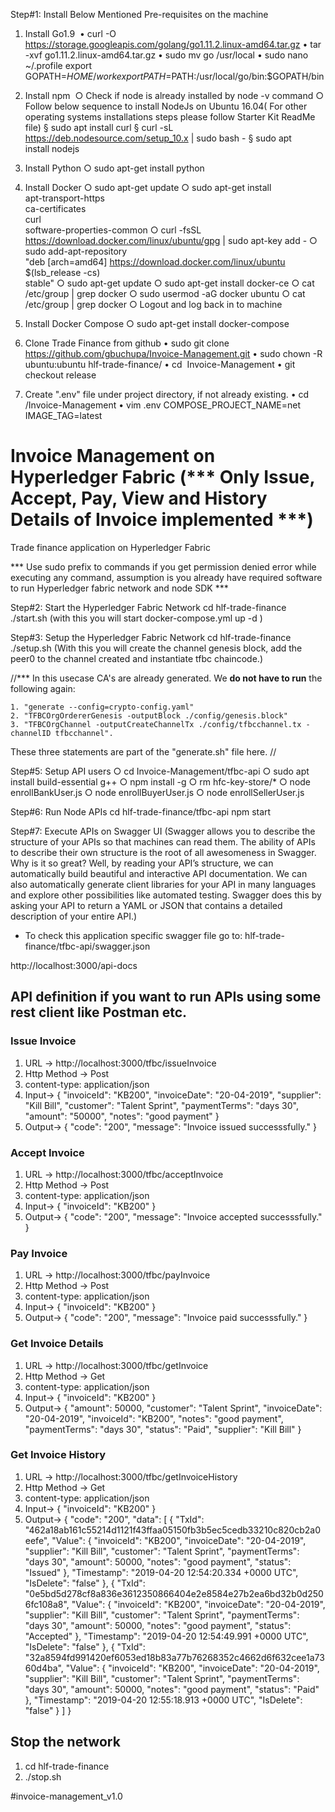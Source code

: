 Step#1: Install Below Mentioned Pre-requisites on the machine
1. Install Go1.9 
	• curl -O https://storage.googleapis.com/golang/go1.11.2.linux-amd64.tar.gz
	• tar -xvf go1.11.2.linux-amd64.tar.gz
	• sudo mv go /usr/local
	• sudo nano ~/.profile
  	export GOPATH=$HOME/work
  	export PATH=$PATH:/usr/local/go/bin:$GOPATH/bin

2. Install npm 
○ Check if node is already installed by node -v command
○ Follow below sequence to install NodeJs on Ubuntu 16.04( For other operating systems installations steps please follow Starter Kit ReadMe file)
	§ sudo apt install curl
	§ curl -sL https://deb.nodesource.com/setup_10.x | sudo bash -
	§ sudo apt install nodejs

3. Install Python
	○ sudo apt-get install python

4. Install Docker
	○ sudo apt-get update
	○ sudo apt-get install \
    	apt-transport-https \
    	ca-certificates \
    	curl \
    	software-properties-common
	○ curl -fsSL https://download.docker.com/linux/ubuntu/gpg | sudo apt-key add -
	○ sudo add-apt-repository \
   	"deb [arch=amd64] https://download.docker.com/linux/ubuntu \
   	$(lsb_release -cs) \
   	stable"
	○ sudo apt-get update
	○ sudo apt-get install docker-ce
	○ cat /etc/group | grep docker
	○ sudo usermod -aG docker ubuntu
	○ cat /etc/group | grep docker
	○ Logout and log back in to machine

5. Install Docker Compose
	○ sudo apt-get install docker-compose

6. Clone Trade Finance from github
	• sudo git clone https://github.com/gbuchupa/Invoice-Management.git
	• sudo chown -R ubuntu:ubuntu hlf-trade-finance/
	• cd  Invoice-Management
	• git checkout release

7. Create ".env" file under project directory, if not already existing.
	• cd /Invoice-Management
	• vim .env
	COMPOSE_PROJECT_NAME=net
	IMAGE_TAG=latest

# Invoice Management on Hyperledger Fabric (*** Only Issue, Accept, Pay, View and History Details of Invoice implemented ***)
Trade finance application on Hyperledger Fabric

*** Use sudo prefix to commands if you get permission denied error while executing any command, assumption is you already have  required software to run Hyperledger fabric network and node SDK *** 

Step#2: Start the Hyperledger Fabric Network 
	cd hlf-trade-finance
	./start.sh (with this you will start docker-compose.yml up -d )

Step#3: Setup the Hyperledger Fabric Network
	cd hlf-trade-finance
	./setup.sh (With this you will create the channel genesis block, add the peer0 to the channel created and instantiate tfbc 		chaincode.) 

//*** In this usecase CA's are already generated. 
We **do not have to run** the following again:

	1. "generate --config=crypto-config.yaml"
	2. "TFBCOrgOrdererGenesis -outputBlock ./config/genesis.block" 
	3. "TFBCOrgChannel -outputCreateChannelTx ./config/tfbcchannel.tx -channelID tfbcchannel". 
These three statements are part of the "generate.sh" file here. //


Step#5: Setup API users 
	○ cd Invoice-Management/tfbc-api
	○ sudo apt install build-essential g++
	○ npm install -g
	○ rm hfc-key-store/*
	○ node enrollBankUser.js
	○ node enrollBuyerUser.js
	○ node enrollSellerUser.js


Step#6: Run Node APIs
	cd hlf-trade-finance/tfbc-api
	npm start

Step#7: Execute APIs on Swagger UI 
(Swagger allows you to describe the structure of your APIs so that machines can read them. The ability of APIs to describe their own structure is the root of all awesomeness in Swagger. Why is it so great? Well, by reading your API’s structure, we can automatically build beautiful and interactive API documentation. We can also automatically generate client libraries for your API in many languages and explore other possibilities like automated testing. Swagger does this by asking your API to return a YAML or JSON that contains a detailed description of your entire API.)

- To check this application specific swagger file go to:  hlf-trade-finance/tfbc-api/swagger.json 

http://localhost:3000/api-docs

## API definition if you want to run APIs using some rest client like Postman etc. 

### Issue Invoice
  1. URL -> http://localhost:3000/tfbc/issueInvoice
  2. Http Method -> Post
  3. content-type: application/json
  4. Input->
  {
  	"invoiceId": "KB200",
  	"invoiceDate": "20-04-2019",
  	"supplier": "Kill Bill",
  	"customer": "Talent Sprint",
  	"paymentTerms": "days 30",
  	"amount": "50000",
  	"notes": "good payment"
  }
  5. Output-> 
  {
    "code": "200",
    "message": "Invoice issued successsfully."
  }
### Accept Invoice

 1. URL -> http://localhost:3000/tfbc/acceptInvoice
 2. Http Method -> Post
 3. content-type: application/json
 4. Input->
  {
	"invoiceId": "KB200"
  }
 5. Output-> 
  {
    "code": "200",
    "message": "Invoice accepted successsfully."
  }
### Pay Invoice
 1. URL -> http://localhost:3000/tfbc/payInvoice
 2. Http Method -> Post
 3. content-type: application/json
 4. Input->
  {
	"invoiceId": "KB200"
  }
 5. Output-> 
  {
    "code": "200",
    "message": "Invoice paid successsfully."
  }
### Get Invoice Details 
 1. URL -> http://localhost:3000/tfbc/getInvoice
 2. Http Method -> Get
 3. content-type: application/json
 4. Input->
 {
	"invoiceId": "KB200"
  }
 5. Output-> 
  {
    "amount": 50000,
    "customer": "Talent Sprint",
    "invoiceDate": "20-04-2019",
    "invoiceId": "KB200",
    "notes": "good payment",
    "paymentTerms": "days 30",
    "status": "Paid",
    "supplier": "Kill Bill"
  }
### Get Invoice History 
 1. URL -> http://localhost:3000/tfbc/getInvoiceHistory
 2. Http Method -> Get
 3. content-type: application/json
 4. Input->
  {
	"invoiceId": "KB200"
  }
 5. Output-> 
  {
  "code": "200",
  "data": [
    {
      "TxId": "462a18ab161c55214d1121f43ffaa05150fb3b5ec5cedb33210c820cb2a0eefe",
      "Value": {
        "invoiceId": "KB200",
        "invoiceDate": "20-04-2019",
        "supplier": "Kill Bill",
        "customer": "Talent Sprint",
        "paymentTerms": "days 30",
        "amount": 50000,
        "notes": "good payment",
        "status": "Issued"
      },
      "Timestamp": "2019-04-20 12:54:20.334 +0000 UTC",
      "IsDelete": "false"
    },
    {
      "TxId": "0e5bd5d278cf8a836e3612350866404e2e8584e27b2ea6bd32b0d2506fc108a8",
      "Value": {
        "invoiceId": "KB200",
        "invoiceDate": "20-04-2019",
        "supplier": "Kill Bill",
        "customer": "Talent Sprint",
        "paymentTerms": "days 30",
        "amount": 50000,
        "notes": "good payment",
        "status": "Accepted"
      },
      "Timestamp": "2019-04-20 12:54:49.991 +0000 UTC",
      "IsDelete": "false"
    },
    {
      "TxId": "32a8594fd991420ef6053ed18b83a77b76268352c4662d6f632cee1a7360d4ba",
      "Value": {
        "invoiceId": "KB200",
        "invoiceDate": "20-04-2019",
        "supplier": "Kill Bill",
        "customer": "Talent Sprint",
        "paymentTerms": "days 30",
        "amount": 50000,
        "notes": "good payment",
        "status": "Paid"
      },
      "Timestamp": "2019-04-20 12:55:18.913 +0000 UTC",
      "IsDelete": "false"
    }
  ]
}

## Stop the network

1. cd hlf-trade-finance
2. ./stop.sh


#invoice-management_v1.0
